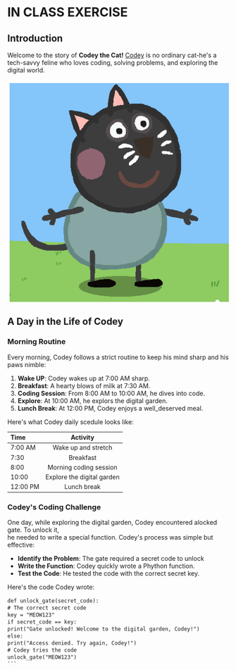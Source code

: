 # IN CLASS EXERCISE

## Introduction

Welcome to the story of **Codey the Cat!** [Codey](https://static.wikia.nocookie.net/peppapedia/images/6/69/Cody_Cat.png/revision/latest?cb=20221030184510) is no ordinary cat-he's a tech-savvy feline who loves coding, solving problems, and exploring the digital world.

![the cat](./images/codey_the_cat.png)

## A Day in the Life of Codey

### Morning Routine

Every morning, Codey follows a strict routine to keep his mind sharp and his paws nimble:

1. **Wake UP**: Codey wakes up at 7:00 AM sharp.
2. **Breakfast**: A hearty blows of milk at 7:30 AM.
3. **Coding Session**: From 8:00 AM to 10:00 AM, he dives into code.
4. **Explore**: At 10:00 AM, he explors the digital garden.
5. **Lunch Break**: At 12:00 PM, Codey enjoys a well_deserved meal.

Here's what Codey daily scedule looks like:


| **Time** |        **Activity**        |
| :------- | :------------------------: |
| 7:00 AM  |    Wake up and stretch    |
| 7:30     |         Breakfast         |
| 8:00     |   Morning coding session   |
| 10:00    | Explore the digital garden |
| 12:00 PM |        Lunch break        |

### Codey's Coding Challenge

One day, while exploring the digital garden, Codey encountered alocked gate. To unlock it, <br>he needed to write a special function. Codey's process was simple but effective:

- **Identify the Problem**: The gate required a secret code to unlock
- **Write the Function**: Codey quickly wrote a Phython function.
- **Test the Code**: He tested the code with the correct secret key.

Here's the code Codey wrote:

````
def unlock_gate(secret_code):
# The correct secret code
key = "MEOW123"
if secret_code == key:
print("Gate unlocked! Welcome to the digital garden, Codey!")
else:
print("Access denied. Try again, Codey!")
# Codey tries the code
unlock_gate("MEOW123")
```
````
